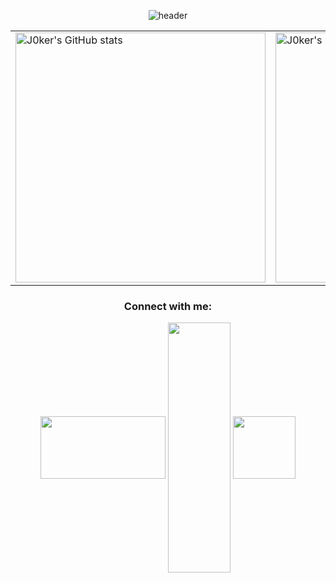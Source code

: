 <p align="center">
  <img src="https://capsule-render.vercel.app/api?type=rounded&height=300&color=gradient&text=Hello!%20I'm%20J0kerModZ&reversal=false&animation=twinkling&fontAlignY=50" alt="header"/>
</p>

<table align="center">
  <tr>
    <td>
      <img src="https://github-readme-stats.vercel.app/api?username=j0kermodz&show_icons=true&theme=radical&width=400&cache_seconds=1800&v6" alt="J0ker's GitHub stats" width="400"/>
    </td>
    <td>
      <img src="https://github-readme-stats.vercel.app/api/top-langs/?username=j0kermodz&layout=compact&theme=radical&cache_seconds=1800&v6" alt="J0ker's most used languages" width="400"/>
    </td>
  </tr>
</table>

<h3 align="center">Connect with me:</h3>
<p align="center">
<a href="https://linktr.ee/j0kermodz" target="blank"><img align="center" src="https://www.diane-spencer.com/wp-content/uploads/2024/07/LinkTree-icon-black.png" alt="" height="100" width="200" /></a>
<a href="https://www.youtube.com/@J0kerModZ" target="blank"><img align="center" src="https://picsvg.com/svg/y7U9Yp.jpg" alt="" height="400" width="100" /></a>
<a href="https://tiktok.com/@j0kermodz_real" target="blank"><img align="center" src="https://static.vecteezy.com/system/resources/previews/023/986/561/non_2x/tiktok-logo-tiktok-logo-transparent-tiktok-icon-transparent-free-free-png.png" alt="" height="100" width="100" /></a>
</p>
